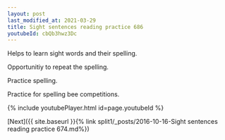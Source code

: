```yaml
---
layout: post
last_modified_at: 2021-03-29
title: Sight sentences reading practice 686
youtubeId: cbQb3hwz3Dc
---
```

 
 
Helps to learn sight words and their spelling.

Opportunitiy to repeat the spelling. 

Practice spelling. 
 
Practice for spelling bee competitions. 
 
{% include youtubePlayer.html id=page.youtubeId %}
 
 

[Next]({{ site.baseurl }}{% link  split1/_posts/2016-10-16-Sight sentences reading practice 674.md%})
 
